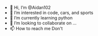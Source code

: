 - 👋 Hi, I’m @Aidan102
- 👀 I’m interested in code, cars, and sports
- 🌱 I’m currently learning python
- 💞️ I’m looking to collaborate on ...
- 📫 How to reach me Don't

<!---
Aidan102/Aidan102 is a ✨ special ✨ repository because its `README.md` (this file) appears on your GitHub profile.
You can click the Preview link to take a look at your changes.
--->
